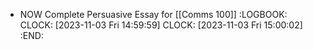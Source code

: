 - NOW Complete Persuasive Essay for [[Comms 100]]
  :LOGBOOK:
  CLOCK: [2023-11-03 Fri 14:59:59]
  CLOCK: [2023-11-03 Fri 15:00:02]
  :END: